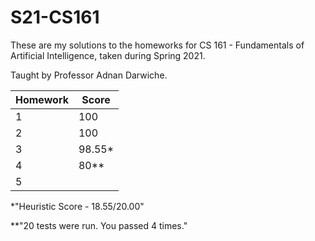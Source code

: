 # S21-CS161

These are my solutions to the homeworks for CS 161 - Fundamentals of Artificial Intelligence, taken during Spring 2021.

Taught by Professor Adnan Darwiche.

| Homework | Score  |
| -------- | ------ |
| 1        | 100    |
| 2        | 100    |
| 3        | 98.55* |
| 4        | 80**   |
| 5        |        |

*"Heuristic Score - 18.55/20.00"

**"20 tests were run. You passed 4 times."
